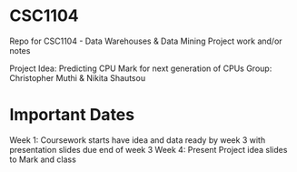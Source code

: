 # CSC1104
Repo for CSC1104 - Data Warehouses &amp; Data Mining Project work and/or notes

Project Idea: Predicting CPU Mark for next generation of CPUs
Group: Christopher Muthi & Nikita Shautsou

# Important Dates
Week 1: Coursework starts have idea and data ready by week 3 with presentation slides due end of week 3
Week 4: Present Project idea slides to Mark and class
